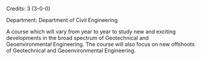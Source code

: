 Credits: 3 (3-0-0)

Department: Department of Civil Engineering

A course which will vary from year to year to study new and exciting developments in the broad spectrum of Geotechnical and Geoenvironmental Engineering. The course will also focus on new offshoots of Geotechnical and Geoenvironmental Engineering.